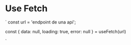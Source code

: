 # Use Fetch

` 
const url = 'endpoint de una api';

const { data: null, loading: true, error: null } = useFetch(url)

`